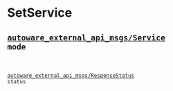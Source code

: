 # SetService

## <div class="highlight"><pre><code><a href="../../../autoware_external_api_msgs/msg/Service">autoware_external_api_msgs/Service</a> mode

<a href="../../../autoware_external_api_msgs/msg/ResponseStatus">autoware_external_api_msgs/ResponseStatus</a> status
</code></pre></div>
